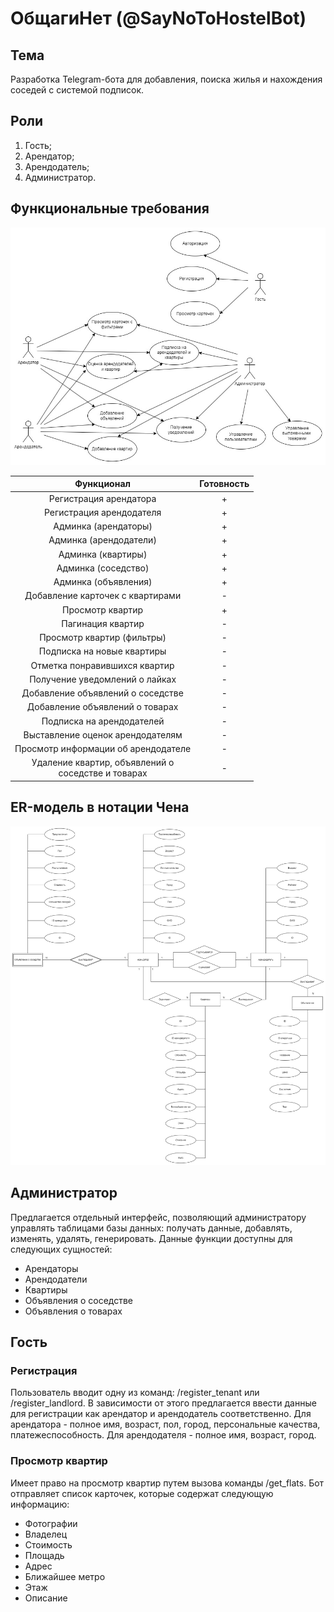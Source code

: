 # ОбщагиНет (@SayNoToHostelBot)

## Тема
Разработка Telegram-бота для добавления, поиска жилья и нахождения соседей с системой подписок.

## Роли
1) Гость;
2) Арендатор;
3) Арендодатель;
4) Администратор.

## Функциональные требования

![use_case](./doc/diagram/inc/use_case.jpg)

|                      Функционал                      |Готовность|
|:----------------------------------------------------:|:--------:|
|Регистрация арендатора                                |    +     |
|Регистрация арендодателя                              |    +     |
|Админка (арендаторы)                                  |    +     |
|Админка (арендодатели)                                |    +     |
|Админка (квартиры)                                    |    +     |
|Админка (соседство)                                   |    +     |
|Админка (объявления)                                  |    +     |
|Добавление карточек с квартирами                      |    -     |
|Просмотр квартир                                      |    +     |
|Пагинация квартир                                     |    -     |
|Просмотр квартир (фильтры)                            |    -     |
|Подписка на новые квартиры                            |    -     |
|Отметка понравившихся квартир                         |    -     |
|Получение уведомлений о лайках                        |    -     |
|Добавление объявлений о соседстве                     |    -     |
|Добавление объявлений о товарах                       |    -     |
|Подписка на арендодателей                             |    -     |
|Выставление оценок арендодателям                      |    -     |
|Просмотр информации об арендодателе                   |    -     |
|Удаление квартир, объявлений о<br/>соседстве и товарах|    -     |

## ER-модель в нотации Чена

![er_model](./doc/diagram/inc/er_model.jpg)

## Администратор
Предлагается отдельный интерфейс, позволяющий администратору управлять таблицами базы данных: получать данные, добавлять, изменять, удалять, генерировать. Данные функции доступны для следующих сущностей:
- Арендаторы
- Арендодатели
- Квартиры
- Объявления о соседстве
- Объявления о товарах

## Гость
### Регистрация
Пользователь вводит одну из команд: /register_tenant или /register_landlord. В зависимости от этого предлагается ввести данные для регистрации как арендатор и арендодатель соответственно. Для арендатора - полное имя, возраст, пол, город, персональные качества, платежеспособность. Для арендодателя - полное имя, возраст, город.
### Просмотр квартир
Имеет право на просмотр квартир путем вызова команды /get_flats. Бот отправляет список карточек, которые содержат следующую информацию:

- Фотографии
- Владелец
- Стоимость
- Площадь
- Адрес
- Ближайшее метро
- Этаж
- Описание